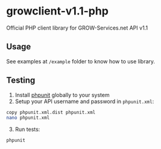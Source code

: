 # growclient-v1.1-php

Official PHP client library for GROW-Services.net API v1.1

## Usage

See examples at `/example` folder to know how to use library.

## Testing

1. Install [phpunit](https://phpunit.de/manual/current/en/installation.html) globally to your system
2. Setup your API username and password in `phpunit.xml`:

```bash
copy phpunit.xml.dist phpunit.xml
nano phpunit.xml
```

3. Run tests:

```bash
phpunit
```
